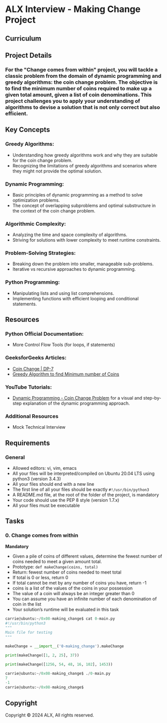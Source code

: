 # ALX Interview - Making Change Project

## Curriculum
## Project Details

### For the "Change comes from within" project, you will tackle a classic problem from the domain of dynamic programming and greedy algorithms: the coin change problem. The objective is to find the minimum number of coins required to make up a given total amount, given a list of coin denominations. This project challenges you to apply your understanding of algorithms to devise a solution that is not only correct but also efficient.

## Key Concepts

### Greedy Algorithms:
- Understanding how greedy algorithms work and why they are suitable for the coin change problem.
- Recognizing the limitations of greedy algorithms and scenarios where they might not provide the optimal solution.

### Dynamic Programming:
- Basic principles of dynamic programming as a method to solve optimization problems.
- The concept of overlapping subproblems and optimal substructure in the context of the coin change problem.

### Algorithmic Complexity:
- Analyzing the time and space complexity of algorithms.
- Striving for solutions with lower complexity to meet runtime constraints.

### Problem-Solving Strategies:
- Breaking down the problem into smaller, manageable sub-problems.
- Iterative vs recursive approaches to dynamic programming.

### Python Programming:
- Manipulating lists and using list comprehensions.
- Implementing functions with efficient looping and conditional statements.

## Resources

### Python Official Documentation:
- More Control Flow Tools (for loops, if statements)

### GeeksforGeeks Articles:
- [Coin Change | DP-7](https://www.geeksforgeeks.org/coin-change-dp-7/)
- [Greedy Algorithm to find Minimum number of Coins](https://www.geeksforgeeks.org/greedy-algorithm-to-find-minimum-number-of-coins/)

### YouTube Tutorials:
- [Dynamic Programming - Coin Change Problem](https://www.youtube.com/watch?v=NJuKJ8sasGk) for a visual and step-by-step explanation of the dynamic programming approach.

### Additional Resources
- Mock Technical Interview

## Requirements

### General
- Allowed editors: vi, vim, emacs
- All your files will be interpreted/compiled on Ubuntu 20.04 LTS using python3 (version 3.4.3)
- All your files should end with a new line
- The first line of all your files should be exactly `#!/usr/bin/python3`
- A README.md file, at the root of the folder of the project, is mandatory
- Your code should use the PEP 8 style (version 1.7.x)
- All your files must be executable

## Tasks

### 0. Change comes from within
**Mandatory**
- Given a pile of coins of different values, determine the fewest number of coins needed to meet a given amount total.
- Prototype: `def makeChange(coins, total)`
- Return: fewest number of coins needed to meet total
- If total is 0 or less, return 0
- If total cannot be met by any number of coins you have, return -1
- coins is a list of the values of the coins in your possession
- The value of a coin will always be an integer greater than 0
- You can assume you have an infinite number of each denomination of coin in the list
- Your solution’s runtime will be evaluated in this task

```python
carrie@ubuntu:~/0x08-making_change$ cat 0-main.py
#!/usr/bin/python3
"""
Main file for testing
"""

makeChange = __import__('0-making_change').makeChange

print(makeChange([1, 2, 25], 37))

print(makeChange([1256, 54, 48, 16, 102], 1453))

carrie@ubuntu:~/0x08-making_change$ ./0-main.py
7
-1
carrie@ubuntu:~/0x08-making_change$
```

## Copyright

Copyright © 2024 ALX, All rights reserved.
